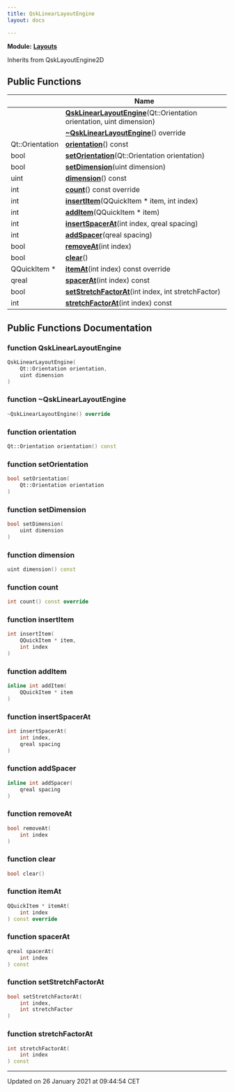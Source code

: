 ```yaml
---
title: QskLinearLayoutEngine
layout: docs

---
```



**Module:** **[Layouts](/docs/modules/group___layouts/)**



Inherits from QskLayoutEngine2D

## Public Functions

|                | Name           |
| -------------- | -------------- |
| | **[QskLinearLayoutEngine](/docs/classes/class_qsk_linear_layout_engine/#function-qsklinearlayoutengine)**(Qt::Orientation orientation, uint dimension) |
| | **[~QskLinearLayoutEngine](/docs/classes/class_qsk_linear_layout_engine/#function-~qsklinearlayoutengine)**() override |
| Qt::Orientation | **[orientation](/docs/classes/class_qsk_linear_layout_engine/#function-orientation)**() const |
| bool | **[setOrientation](/docs/classes/class_qsk_linear_layout_engine/#function-setorientation)**(Qt::Orientation orientation) |
| bool | **[setDimension](/docs/classes/class_qsk_linear_layout_engine/#function-setdimension)**(uint dimension) |
| uint | **[dimension](/docs/classes/class_qsk_linear_layout_engine/#function-dimension)**() const |
| int | **[count](/docs/classes/class_qsk_linear_layout_engine/#function-count)**() const override |
| int | **[insertItem](/docs/classes/class_qsk_linear_layout_engine/#function-insertitem)**(QQuickItem * item, int index) |
| int | **[addItem](/docs/classes/class_qsk_linear_layout_engine/#function-additem)**(QQuickItem * item) |
| int | **[insertSpacerAt](/docs/classes/class_qsk_linear_layout_engine/#function-insertspacerat)**(int index, qreal spacing) |
| int | **[addSpacer](/docs/classes/class_qsk_linear_layout_engine/#function-addspacer)**(qreal spacing) |
| bool | **[removeAt](/docs/classes/class_qsk_linear_layout_engine/#function-removeat)**(int index) |
| bool | **[clear](/docs/classes/class_qsk_linear_layout_engine/#function-clear)**() |
| QQuickItem * | **[itemAt](/docs/classes/class_qsk_linear_layout_engine/#function-itemat)**(int index) const override |
| qreal | **[spacerAt](/docs/classes/class_qsk_linear_layout_engine/#function-spacerat)**(int index) const |
| bool | **[setStretchFactorAt](/docs/classes/class_qsk_linear_layout_engine/#function-setstretchfactorat)**(int index, int stretchFactor) |
| int | **[stretchFactorAt](/docs/classes/class_qsk_linear_layout_engine/#function-stretchfactorat)**(int index) const |

## Public Functions Documentation

### function QskLinearLayoutEngine

```cpp
QskLinearLayoutEngine(
    Qt::Orientation orientation,
    uint dimension
)
```


### function ~QskLinearLayoutEngine

```cpp
~QskLinearLayoutEngine() override
```


### function orientation

```cpp
Qt::Orientation orientation() const
```


### function setOrientation

```cpp
bool setOrientation(
    Qt::Orientation orientation
)
```


### function setDimension

```cpp
bool setDimension(
    uint dimension
)
```


### function dimension

```cpp
uint dimension() const
```


### function count

```cpp
int count() const override
```


### function insertItem

```cpp
int insertItem(
    QQuickItem * item,
    int index
)
```


### function addItem

```cpp
inline int addItem(
    QQuickItem * item
)
```


### function insertSpacerAt

```cpp
int insertSpacerAt(
    int index,
    qreal spacing
)
```


### function addSpacer

```cpp
inline int addSpacer(
    qreal spacing
)
```


### function removeAt

```cpp
bool removeAt(
    int index
)
```


### function clear

```cpp
bool clear()
```


### function itemAt

```cpp
QQuickItem * itemAt(
    int index
) const override
```


### function spacerAt

```cpp
qreal spacerAt(
    int index
) const
```


### function setStretchFactorAt

```cpp
bool setStretchFactorAt(
    int index,
    int stretchFactor
)
```


### function stretchFactorAt

```cpp
int stretchFactorAt(
    int index
) const
```


-------------------------------

Updated on 26 January 2021 at 09:44:54 CET